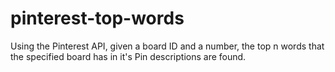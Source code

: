 # pinterest-top-words
Using the Pinterest API,  given a board ID and a number, the top n words that the specified board has in it's Pin descriptions are found. 
